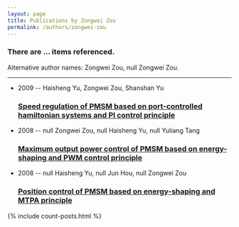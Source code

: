 ```yaml
---
layout: page
title: Publications by Zongwei Zou
permalink: /authors/zongwei-zou
---
```


<h3 id="number-posts">There are ... items referenced.</h3>
<p id='info-authors'>Alternative author names: Zongwei Zou, null Zongwei Zou.</p>
<hr />
<ul class="post-list">
<li><span class='post-meta'>2009 -- Haisheng Yu, Zongwei Zou, Shanshan Yu</span><h3><a class='post-link' href="{{ site.baseurl }}/speed-regulation-of-pmsm-based-on-port-controlled-hamiltonian-systems-and-pi-control-principle">Speed regulation of PMSM based on port-controlled hamiltonian systems and PI control principle</a></h3></li>
<li><span class='post-meta'>2008 -- null Zongwei Zou, null Haisheng Yu, null Yuliang Tang</span><h3><a class='post-link' href="{{ site.baseurl }}/maximum-output-power-control-of-pmsm-based-on-energy-shaping-and-pwm-control-principle">Maximum output power control of PMSM based on energy-shaping and PWM control principle</a></h3></li>
<li><span class='post-meta'>2008 -- null Haisheng Yu, null Jun Hou, null Zongwei Zou</span><h3><a class='post-link' href="{{ site.baseurl }}/position-control-of-pmsm-based-on-energy-shaping-and-mtpa-principle">Position control of PMSM based on energy-shaping and MTPA principle</a></h3></li>

</ul>
{% include count-posts.html %}

